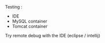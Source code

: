 Testing :
* IDE
* MySQL container
* Tomcat container

Try remote debug with the IDE (eclipse / intellij)
